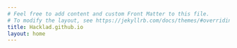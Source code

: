 ```yaml
---
# Feel free to add content and custom Front Matter to this file.
# To modify the layout, see https://jekyllrb.com/docs/themes/#overriding-theme-defaults
title: Hacklad.github.io
layout: home
---
```

